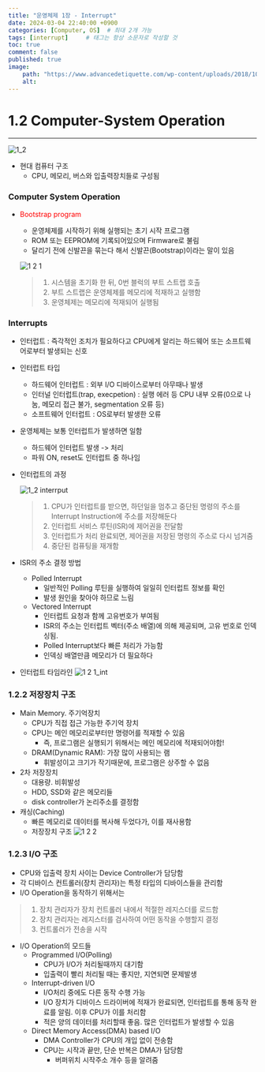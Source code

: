 ```yaml
---
title: "운영체제 1장 - Interrupt"
date: 2024-03-04 22:40:00 +0900
categories: [Computer, OS]  # 최대 2개 가능
tags: [interrupt]     # 태그는 항상 소문자로 작성할 것
toc: true
comment: false
published: true
image:
    path: "https://www.advancedetiquette.com/wp-content/uploads/2018/10/Interrupt-Image.bmp"
    alt: 
---
```


# 1.2 Computer-System Operation
---

![1_2](https://github.com/jinhg0214/jinhg0214.github.io/assets/70011316/89cf5788-9e64-491e-95b5-3f122303bce4)

- 현대 컴퓨터 구조
	- CPU, 메모리, 버스와 입출력장치들로 구성됨

### Computer System Operation
- <font color="red">Bootstrap program</font>
	- 운영체제를 시작하기 위해 실행되는 초기 시작 프로그램 
	- ROM 또는 EEPROM에 기록되어있으며 Firmware로 불림 
	- 달리기 전에 신발끈을 묶는다 해서 신발끈(Bootstrap)이라는 말이 있음
	
	![1 2 1](https://github.com/jinhg0214/jinhg0214.github.io/assets/70011316/6cd45abc-fb6e-49c6-9bbb-1fefb6b02210)

	> 1. 시스템을 초기화 한 뒤, 0번 블럭의 부트 스트랩 호출
	> 2. 부트 스트랩은 운영체제를 메모리에 적재하고 실행함
	> 3. 운영체제는 메모리에 적재되어 실행됨

### Interrupts
- 인터럽트 : 즉각적인 조치가 필요하다고 CPU에게 알리는 하드웨어 또는 소프트웨어로부터 발생되는 신호
- 인터럽트 타입
	- 하드웨어 인터럽트 : 외부 I/O 디바이스로부터 아무때나 발생
	- 인터널 인터럽트(trap, execpetion) : 실행 에러 등 CPU 내부 오류(0으로 나눔, 메모리 접근 불가, segmentation 오류 등) 
	- 소프트웨어 인터럽트 : OS로부터 발생한 오류 
- 운영체제는 보통 인터럽트가 발생하면 일함
	- 하드웨어 인터럽트 발생 -> 처리
	- 파워 ON, reset도 인터럽트 중 하나임
- 인터럽트의 과정

	![1_2 interrput](https://github.com/jinhg0214/jinhg0214.github.io/assets/70011316/411351fd-56ad-402f-9b4e-ac8dd11734ad)

	>1. CPU가 인터럽트를 받으면, 하던일을 멈추고 중단된 명령의 주소를Interrupt Instruction에 주소를 저장해둔다
	>2. 인터럽트 서비스 루틴(ISR)에 제어권을 전달함
	>3. 인터럽트가 처리 완료되면, 제어권을 저장된 명령의 주소로 다시 넘겨줌
	>4. 중단된 컴퓨팅을 재개함

- ISR의 주소 결정 방법
	- Polled Interrupt
		- 일반적인 Polling 루틴을 실행하여 일일히 인터럽트 정보를 확인
		- 발생 원인을 찾아야 하므로 느림
	- Vectored Interrupt
		- 인터럽트 요청과 함께 고유번호가 부여됨
		- ISR의 주소는 인터럽트 벡터(주소 배열)에 의해 제공되며, 고유 번호로 인덱싱됨.
		- Polled Interrupt보다 빠른 처리가 가능함
		- 인덱싱 배열만큼 메모리가 더 필요하다

- 인터럽트 타임라인
![1 2 1_int](https://github.com/jinhg0214/jinhg0214.github.io/assets/70011316/8566b690-ddca-4924-ae5f-a5a5c43fe52a)


### 1.2.2 저장장치 구조
- Main Memory. 주기억장치
	- CPU가 직접 접근 가능한 주기억 장치
	- CPU는 메인 메모리로부터만 명령어를 적재할 수 있음
		- 즉, 프로그램은 실행되기 위해서는 메인 메모리에 적재되어야함!
	- DRAM(Dynamic RAM): 가장 많이 사용되는 램
		- 휘발성이고 크기가 작기때문에, 프로그램은 상주할 수 없음 
- 2차 저장장치
	- 대용량. 비휘발성
	- HDD, SSD와 같은 메모리들
	- disk controller가 논리주소를 결정함
- 캐싱(Caching)
	- 빠른 메모리로 데이터를 복사해 두었다가, 이를 재사용함
	- 저장장치 구조 
	![1 2 2](https://github.com/jinhg0214/jinhg0214.github.io/assets/70011316/088307fd-8293-4dfa-b490-7625052017a3)


### 1.2.3 I/O 구조
- CPU와 입출력 장치 사이는 Device Controller가 담당함
- 각 디바이스 컨트롤러(장치 관리자)는 특정 타입의 디바이스들을 관리함
- I/O Operation을 동작하기 위해서는
 > 1. 장치 관리자가 장치 컨트롤러 내에서 적절한 레지스더를 로드함
 > 2. 장치 관리자는 레지스터를 검사하여 어떤 동작을 수행할지 결정
 > 3.  컨트롤러가 전송을 시작
 
 - I/O Operation의 모드들
	 - Programmed I/O(Polling) 
		 - CPU가 I/O가 처리될때까지 대기함
		 - 입출력이 빨리 처리될 때는 좋지만, 지연되면 문제발생
	 - Interrupt-driven I/O
		 - I/O처리 중에도 다른 동작 수행 가능
		 - I/O 장치가 디바이스 드라이버에 적재가 완료되면, 인터럽트를 통해 동작 완료를 알림. 이후 CPU가 이를 처리함
		 - 적은 양의 데이터를 처리할때 좋음. 많은 인터럽트가 발생할 수 있음
	 - Direct Memory Access(DMA) based I/O
		 - DMA Controller가 CPU의 개입 없이 전송함
		 - CPU는 시작과 끝만, 단순 반복은 DMA가 담당함
			 - 버퍼위치 시작주소 개수 등을 알려줌
		